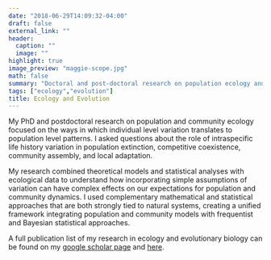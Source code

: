 ```yaml
---
date: "2018-06-29T14:09:32-04:00"
draft: false
external_link: ""
header:
  caption: ""
  image: ""
highlight: true
image_preview: "maggie-scope.jpg"
math: false
summary: "Doctoral and post-doctoral research on population ecology and evolution"
tags: ["ecology","evolution"]
title: Ecology and Evolution
---
```


My PhD and postdoctoral research on population and community ecology focused on the ways in which individual level variation translates to population level patterns. I asked questions about the role of intraspecific life history variation in population extinction, competitive coexistence, community assembly, and local adaptation. 

My research combined theoretical models and statistical analyses with ecological data to understand how incorporating simple assumptions of variation can have complex effects on our expectations for population and community dynamics. I used complementary mathematical and statistical approaches that are both strongly tied to natural systems, creating a unified framework integrating population and community models with frequentist and Bayesian statistical approaches.

A full publication list of my research in ecology and evolutionary biology can be found on my [google scholar page](https://scholar.google.com/citations?user=vAlHa8wAAAAJ) and [here](publication/full_pub_list).


